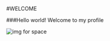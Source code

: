 #WELCOME

###Hello world! Welcome to my profile 

![img for space](https://images.pexels.com/photos/220201/pexels-photo-220201.jpeg?auto=compress&cs=tinysrgb&w=1600)
